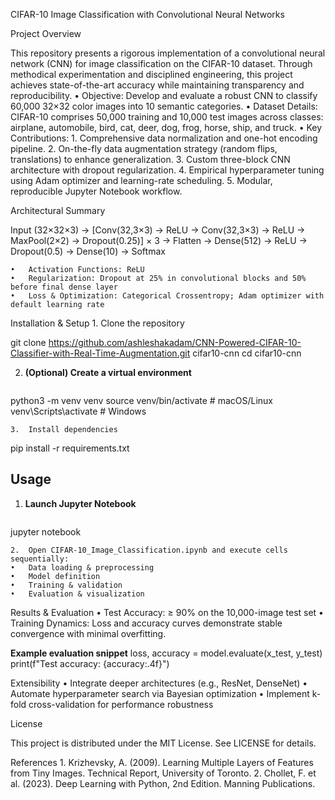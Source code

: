 CIFAR-10 Image Classification with Convolutional Neural Networks

Project Overview

This repository presents a rigorous implementation of a convolutional neural network (CNN) for image classification on the CIFAR-10 dataset. Through methodical experimentation and disciplined engineering, this project achieves state-of-the-art accuracy while maintaining transparency and reproducibility.
	•	Objective: Develop and evaluate a robust CNN to classify 60,000 32×32 color images into 10 semantic categories.
	•	Dataset Details: CIFAR-10 comprises 50,000 training and 10,000 test images across classes: airplane, automobile, bird, cat, deer, dog, frog, horse, ship, and truck.
	•	Key Contributions:
	1.	Comprehensive data normalization and one-hot encoding pipeline.
	2.	On-the-fly data augmentation strategy (random flips, translations) to enhance generalization.
	3.	Custom three-block CNN architecture with dropout regularization.
	4.	Empirical hyperparameter tuning using Adam optimizer and learning-rate scheduling.
	5.	Modular, reproducible Jupyter Notebook workflow.

Architectural Summary

Input (32×32×3)
→ [Conv(32,3×3) → ReLU → Conv(32,3×3) → ReLU → MaxPool(2×2) → Dropout(0.25)] × 3
→ Flatten
→ Dense(512) → ReLU → Dropout(0.5)
→ Dense(10) → Softmax

	•	Activation Functions: ReLU
	•	Regularization: Dropout at 25% in convolutional blocks and 50% before final dense layer
	•	Loss & Optimization: Categorical Crossentropy; Adam optimizer with default learning rate

Installation & Setup
	1.	Clone the repository

git clone https://github.com/ashleshakadam/CNN-Powered-CIFAR-10-Classifier-with-Real-Time-Augmentation.git cifar10-cnn
cd cifar10-cnn

2. **(Optional) Create a virtual environment**
   ```bash
python3 -m venv venv
source venv/bin/activate  # macOS/Linux
venv\Scripts\activate   # Windows

	3.	Install dependencies

pip install -r requirements.txt

## Usage
1. **Launch Jupyter Notebook**
   ```bash
jupyter notebook

	2.	Open CIFAR-10_Image_Classification.ipynb and execute cells sequentially:
	•	Data loading & preprocessing
	•	Model definition
	•	Training & validation
	•	Evaluation & visualization

Results & Evaluation
	•	Test Accuracy: ≥ 90% on the 10,000-image test set
	•	Training Dynamics: Loss and accuracy curves demonstrate stable convergence with minimal overfitting.


**Example evaluation snippet**
loss, accuracy = model.evaluate(x_test, y_test)
print(f"Test accuracy: {accuracy:.4f}")

Extensibility
	•	Integrate deeper architectures (e.g., ResNet, DenseNet)
	•	Automate hyperparameter search via Bayesian optimization
	•	Implement k-fold cross-validation for performance robustness

License

This project is distributed under the MIT License. See LICENSE for details.

References
	1.	Krizhevsky, A. (2009). Learning Multiple Layers of Features from Tiny Images. Technical Report, University of Toronto.
	2.	Chollet, F. et al. (2023). Deep Learning with Python, 2nd Edition. Manning Publications.
